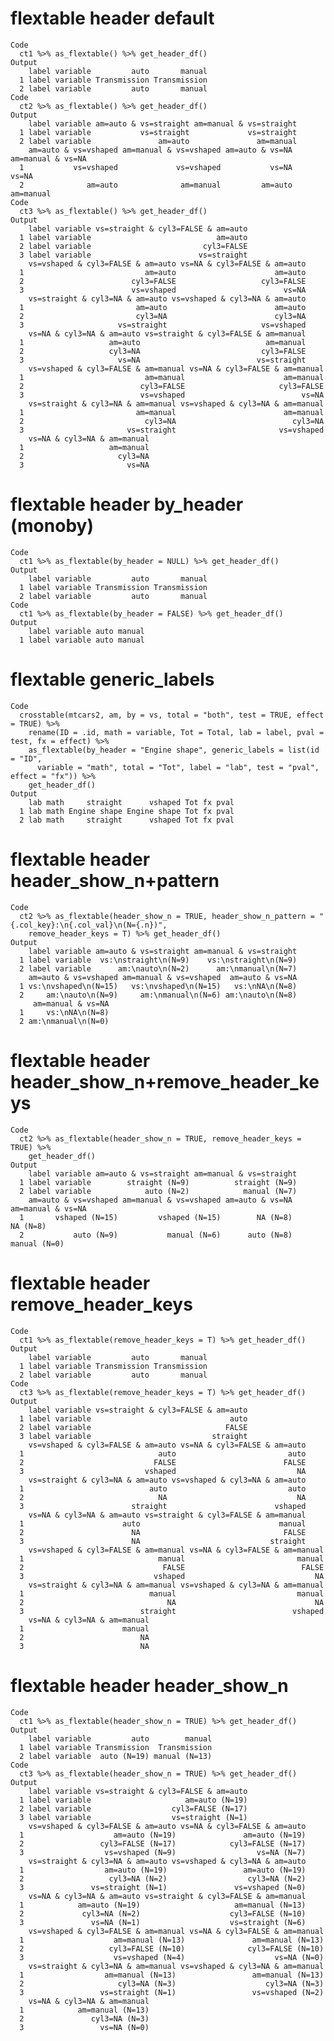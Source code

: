 # flextable header default

    Code
      ct1 %>% as_flextable() %>% get_header_df()
    Output
        label variable         auto       manual
      1 label variable Transmission Transmission
      2 label variable         auto       manual
    Code
      ct2 %>% as_flextable() %>% get_header_df()
    Output
        label variable am=auto & vs=straight am=manual & vs=straight
      1 label variable           vs=straight             vs=straight
      2 label variable               am=auto               am=manual
        am=auto & vs=vshaped am=manual & vs=vshaped am=auto & vs=NA am=manual & vs=NA
      1           vs=vshaped             vs=vshaped           vs=NA             vs=NA
      2              am=auto              am=manual         am=auto         am=manual
    Code
      ct3 %>% as_flextable() %>% get_header_df()
    Output
        label variable vs=straight & cyl3=FALSE & am=auto
      1 label variable                            am=auto
      2 label variable                         cyl3=FALSE
      3 label variable                        vs=straight
        vs=vshaped & cyl3=FALSE & am=auto vs=NA & cyl3=FALSE & am=auto
      1                           am=auto                      am=auto
      2                        cyl3=FALSE                   cyl3=FALSE
      3                        vs=vshaped                        vs=NA
        vs=straight & cyl3=NA & am=auto vs=vshaped & cyl3=NA & am=auto
      1                         am=auto                        am=auto
      2                         cyl3=NA                        cyl3=NA
      3                     vs=straight                     vs=vshaped
        vs=NA & cyl3=NA & am=auto vs=straight & cyl3=FALSE & am=manual
      1                   am=auto                            am=manual
      2                   cyl3=NA                           cyl3=FALSE
      3                     vs=NA                          vs=straight
        vs=vshaped & cyl3=FALSE & am=manual vs=NA & cyl3=FALSE & am=manual
      1                           am=manual                      am=manual
      2                          cyl3=FALSE                     cyl3=FALSE
      3                          vs=vshaped                          vs=NA
        vs=straight & cyl3=NA & am=manual vs=vshaped & cyl3=NA & am=manual
      1                         am=manual                        am=manual
      2                           cyl3=NA                          cyl3=NA
      3                       vs=straight                       vs=vshaped
        vs=NA & cyl3=NA & am=manual
      1                   am=manual
      2                     cyl3=NA
      3                       vs=NA

# flextable header by_header (monoby)

    Code
      ct1 %>% as_flextable(by_header = NULL) %>% get_header_df()
    Output
        label variable         auto       manual
      1 label variable Transmission Transmission
      2 label variable         auto       manual
    Code
      ct1 %>% as_flextable(by_header = FALSE) %>% get_header_df()
    Output
        label variable auto manual
      1 label variable auto manual

# flextable generic_labels

    Code
      crosstable(mtcars2, am, by = vs, total = "both", test = TRUE, effect = TRUE) %>%
        rename(ID = .id, math = variable, Tot = Total, lab = label, pval = test, fx = effect) %>%
        as_flextable(by_header = "Engine shape", generic_labels = list(id = "ID",
          variable = "math", total = "Tot", label = "lab", test = "pval", effect = "fx")) %>%
        get_header_df()
    Output
        lab math     straight      vshaped Tot fx pval
      1 lab math Engine shape Engine shape Tot fx pval
      2 lab math     straight      vshaped Tot fx pval

# flextable header header_show_n+pattern

    Code
      ct2 %>% as_flextable(header_show_n = TRUE, header_show_n_pattern = "{.col_key}:\n{.col_val}\n(N={.n})",
        remove_header_keys = T) %>% get_header_df()
    Output
        label variable am=auto & vs=straight am=manual & vs=straight
      1 label variable  vs:\nstraight\n(N=9)    vs:\nstraight\n(N=9)
      2 label variable      am:\nauto\n(N=2)      am:\nmanual\n(N=7)
        am=auto & vs=vshaped am=manual & vs=vshaped  am=auto & vs=NA
      1 vs:\nvshaped\n(N=15)   vs:\nvshaped\n(N=15)   vs:\nNA\n(N=8)
      2     am:\nauto\n(N=9)     am:\nmanual\n(N=6) am:\nauto\n(N=8)
         am=manual & vs=NA
      1     vs:\nNA\n(N=8)
      2 am:\nmanual\n(N=0)

# flextable header header_show_n+remove_header_keys

    Code
      ct2 %>% as_flextable(header_show_n = TRUE, remove_header_keys = TRUE) %>%
        get_header_df()
    Output
        label variable am=auto & vs=straight am=manual & vs=straight
      1 label variable        straight (N=9)          straight (N=9)
      2 label variable            auto (N=2)            manual (N=7)
        am=auto & vs=vshaped am=manual & vs=vshaped am=auto & vs=NA am=manual & vs=NA
      1       vshaped (N=15)         vshaped (N=15)        NA (N=8)          NA (N=8)
      2           auto (N=9)           manual (N=6)      auto (N=8)      manual (N=0)

# flextable header remove_header_keys

    Code
      ct1 %>% as_flextable(remove_header_keys = T) %>% get_header_df()
    Output
        label variable         auto       manual
      1 label variable Transmission Transmission
      2 label variable         auto       manual
    Code
      ct3 %>% as_flextable(remove_header_keys = T) %>% get_header_df()
    Output
        label variable vs=straight & cyl3=FALSE & am=auto
      1 label variable                               auto
      2 label variable                              FALSE
      3 label variable                           straight
        vs=vshaped & cyl3=FALSE & am=auto vs=NA & cyl3=FALSE & am=auto
      1                              auto                         auto
      2                             FALSE                        FALSE
      3                           vshaped                           NA
        vs=straight & cyl3=NA & am=auto vs=vshaped & cyl3=NA & am=auto
      1                            auto                           auto
      2                              NA                             NA
      3                        straight                        vshaped
        vs=NA & cyl3=NA & am=auto vs=straight & cyl3=FALSE & am=manual
      1                      auto                               manual
      2                        NA                                FALSE
      3                        NA                             straight
        vs=vshaped & cyl3=FALSE & am=manual vs=NA & cyl3=FALSE & am=manual
      1                              manual                         manual
      2                               FALSE                          FALSE
      3                             vshaped                             NA
        vs=straight & cyl3=NA & am=manual vs=vshaped & cyl3=NA & am=manual
      1                            manual                           manual
      2                                NA                               NA
      3                          straight                          vshaped
        vs=NA & cyl3=NA & am=manual
      1                      manual
      2                          NA
      3                          NA

# flextable header header_show_n

    Code
      ct1 %>% as_flextable(header_show_n = TRUE) %>% get_header_df()
    Output
        label variable         auto        manual
      1 label variable Transmission  Transmission
      2 label variable  auto (N=19) manual (N=13)
    Code
      ct3 %>% as_flextable(header_show_n = TRUE) %>% get_header_df()
    Output
        label variable vs=straight & cyl3=FALSE & am=auto
      1 label variable                     am=auto (N=19)
      2 label variable                  cyl3=FALSE (N=17)
      3 label variable                  vs=straight (N=1)
        vs=vshaped & cyl3=FALSE & am=auto vs=NA & cyl3=FALSE & am=auto
      1                    am=auto (N=19)               am=auto (N=19)
      2                 cyl3=FALSE (N=17)            cyl3=FALSE (N=17)
      3                  vs=vshaped (N=9)                  vs=NA (N=7)
        vs=straight & cyl3=NA & am=auto vs=vshaped & cyl3=NA & am=auto
      1                  am=auto (N=19)                 am=auto (N=19)
      2                   cyl3=NA (N=2)                  cyl3=NA (N=2)
      3               vs=straight (N=1)               vs=vshaped (N=0)
        vs=NA & cyl3=NA & am=auto vs=straight & cyl3=FALSE & am=manual
      1            am=auto (N=19)                     am=manual (N=13)
      2             cyl3=NA (N=2)                    cyl3=FALSE (N=10)
      3               vs=NA (N=1)                    vs=straight (N=6)
        vs=vshaped & cyl3=FALSE & am=manual vs=NA & cyl3=FALSE & am=manual
      1                    am=manual (N=13)               am=manual (N=13)
      2                   cyl3=FALSE (N=10)              cyl3=FALSE (N=10)
      3                    vs=vshaped (N=4)                    vs=NA (N=0)
        vs=straight & cyl3=NA & am=manual vs=vshaped & cyl3=NA & am=manual
      1                  am=manual (N=13)                 am=manual (N=13)
      2                     cyl3=NA (N=3)                    cyl3=NA (N=3)
      3                 vs=straight (N=1)                 vs=vshaped (N=2)
        vs=NA & cyl3=NA & am=manual
      1            am=manual (N=13)
      2               cyl3=NA (N=3)
      3                 vs=NA (N=0)

